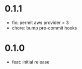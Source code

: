 0.1.1
=====

* fix: permit aws provider > 3
* chore: bump pre-commit hooks

0.1.0
=====

* feat: initial release
